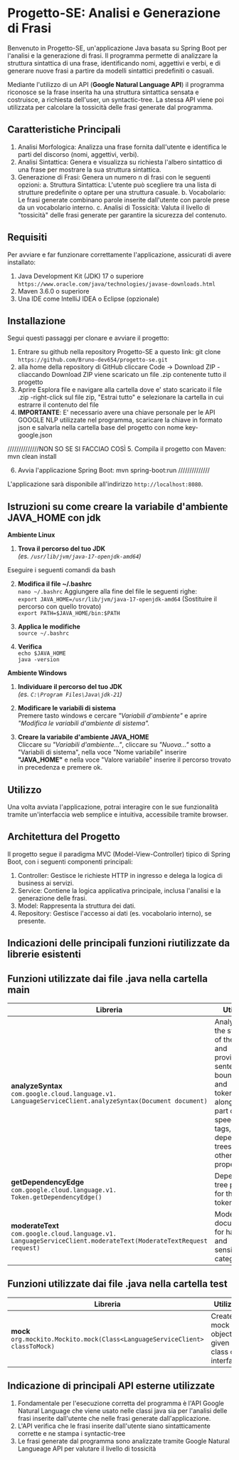 # Progetto-SE: Analisi e Generazione di Frasi
Benvenuto in Progetto-SE, un'applicazione Java basata su Spring Boot per l'analisi e la generazione di frasi. Il programma permette di analizzare la struttura sintattica di una frase, identificando nomi, aggettivi e verbi, e di generare nuove frasi a partire da modelli sintattici predefiniti o casuali.

Mediante l'utilizzo di un API (**Google Natural Language API**) il programma riconosce se la frase inserita ha una struttura sintattica sensata e costruisce, a richiesta dell'user, un syntactic-tree. La stessa API viene poi utilizzata per calcolare la tossicità delle frasi generate dal programma.

## Caratteristiche Principali
1. Analisi Morfologica: Analizza una frase fornita dall'utente e identifica le parti del discorso (nomi, aggettivi, verbi). 
2. Analisi Sintattica: Genera e visualizza su richiesta l'albero sintattico di una frase per mostrare la sua struttura sintattica.
3. Generazione di Frasi: Genera un numero n di frasi con le seguenti opzioni:
  a. Struttura Sintattica: L'utente può scegliere tra una lista di strutture predefinite o optare per una struttura casuale.
  b. Vocabolario: Le frasi generate combinano parole inserite dall'utente con parole prese da un vocabolario interno.
  c. Analisi di Tossicità: Valuta il livello di "tossicità" delle frasi generate per garantire la sicurezza del contenuto.

## Requisiti
Per avviare e far funzionare correttamente l'applicazione, assicurati di avere installato:
1. Java Development Kit (JDK) 17 o superiore
   `https://www.oracle.com/java/technologies/javase-downloads.html`
2. Maven 3.6.0 o superiore
3. Una IDE come IntelliJ IDEA o Eclipse (opzionale)

## Installazione
Segui questi passaggi per clonare e avviare il progetto:
1. Entrare su github nella repository Progetto-SE a questo link:
   git clone `https://github.com/Bruno-dev654/progetto-se.git`
2. alla home della repository di GitHub cliccare Code -> Download ZIP
   -cliaccando Download ZIP viene scaricato un file .zip contenente tutto il progetto
3. Aprire Esplora file e navigare alla cartella dove e' stato scaricato il file .zip
   -right-click sul file zip, "Estrai tutto" e selezionare la cartella in cui estrarre il contenuto del file
4. **IMPORTANTE**: E' necessario avere una chiave personale per le API GOOGLE NLP utilizzate nel programma, scaricare la chiave in formato json e         salvarla nella cartella base del progetto con nome key-google.json

//////////////NON SO SE SI FACCIAO COSÌ
5. Compila il progetto con Maven:
   mvn clean install

6. Avvia l'applicazione Spring Boot:
   mvn spring-boot:run
//////////////

L'applicazione sarà disponibile all'indirizzo `http://localhost:8080`.

 ## **Istruzioni su come creare la variabile d'ambiente JAVA_HOME con jdk**
 **Ambiente Linux**

  1.  **Trova il percorso del tuo JDK**  
      *(es. `/usr/lib/jvm/java-17-openjdk-amd64`)*

  Eseguire i seguenti comandi da bash

  2.  **Modifica il file ~/.bashrc**  
      `nano ~/.bashrc`
      Aggiungere alla fine del file le seguenti righe:  
      `export JAVA_HOME=/usr/lib/jvm/java-17-openjdk-amd64` (Sostituire il percorso con quello trovato)  
      `export PATH=$JAVA_HOME/bin:$PATH`    

  3.  **Applica le modifiche**  
      `source ~/.bashrc`

  4.  **Verifica**  
      `echo $JAVA_HOME`  
      `java -version`


**Ambiente Windows**

  1. **Individuare il percorso del tuo JDK**   
   *(es. `C:\Program Files\Java\jdk-21`)*

  2. **Modificare le variabili di sistema**  
    Premere tasto windows e cercare _"Variabili d'ambiente"_ e aprire _"Modifica le variabili d'ambiente di  sistema"._  

  3. **Creare la variabile d'ambiente JAVA_HOME**  
    Cliccare su _"Variabili d'ambiente..."_, cliccare su _"Nuova..."_ sotto a "Variabili di sistema", nella voce "Nome variabile" inserire **"JAVA_HOME"** e nella voce "Valore variabile" inserire il percorso trovato in precedenza e premere ok.
 
## Utilizzo
Una volta avviata l'applicazione, potrai interagire con le sue funzionalità tramite un'interfaccia web semplice e intuitiva, accessibile tramite browser. 

## Architettura del Progetto
Il progetto segue il paradigma MVC (Model-View-Controller) tipico di Spring Boot, con i seguenti componenti principali:
1. Controller: Gestisce le richieste HTTP in ingresso e delega la logica di business ai servizi.
2. Service: Contiene la logica applicativa principale, inclusa l'analisi e la generazione delle frasi.
3. Model: Rappresenta la struttura dei dati.
4. Repository: Gestisce l'accesso ai dati (es. vocabolario interno), se presente.

## Indicazioni delle principali funzioni riutilizzate da librerie esistenti   
## Funzioni utilizzate dai file .java nella cartella **main**

| Libreria | Utilizzo |
|----------|----------|
| **analyzeSyntax**<br>`com.google.cloud.language.v1.`<br>`LanguageServiceClient.analyzeSyntax(Document document)` | Analyzes the syntax of the text and provides sentence boundaries and tokenization,<br>along with part of speech tags, dependency trees, and other properties. |
| **getDependencyEdge**<br>`com.google.cloud.language.v1.`<br>`Token.getDependencyEdge()` | Dependency tree parse for this token. |
| **moderateText**<br>`com.google.cloud.language.v1.`<br>`LanguageServiceClient.moderateText(ModerateTextRequest request)` | Moderates a document for harmful and sensitive categories. |

 ## Funzioni utilizzate dai file .java nella cartella **test**

 |Libreria  | Utilizzo |
 |----------|----------|
 | **mock**<br>`org.mockito.Mockito.mock(Class<LanguageServiceClient> classToMock)`            |  Creates mock object of given class or interface. |

## Indicazione di principali API esterne utilizzate
1. Fondamentale per l'esecuzione corretta del programma è l'API Google Natural Language che viene usato nelle classi java sia per l'analisi delle frasi inserite dall'utente che nelle frasi generate dall'applicazione.
2. L'API verifica che le frasi inserite dall'utente siano sintatticamente corrette e ne stampa i syntactic-tree
3. Le frasi generate dal programma sono analizzate tramite Google Natural Langueage API per valutare il livello di tossicità
